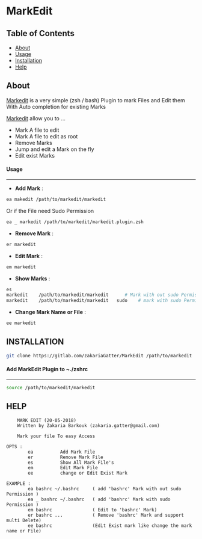 # MarkEdit

## Table of Contents

- [About](#about)
- [Usage](#usage)
- [Installation](#installation)
- [Help](#help)

## About
[Markedit] is a very simple (zsh / bash) Plugin to mark Files and Edit them With Auto completion for existing Marks

[Markedit] allow you to ...

* Mark A file to edit
* Mark A file to edit as root
* Remove Marks
* Jump and edit a Mark on the fly
* Edit exist Marks

#### Usage
---

* **Add Mark** :

``` sh
ea makedit /path/to/markedit/markedit
```
Or if the File need Sudo Permission
``` sh
ea _ markedit /path/to/markedit/markedit.plugin.zsh
```

* **Remove Mark** :
```sh
er markedit
```

* **Edit Mark** :
```sh
em markedit
```

* **Show Marks** :
```sh
es
markedit    /path/to/markedit/markedit		# Mark with out sudo Permission
markedit    /path/to/markedit/markedit   sudo    # mark with sudo Permission
```

* **Change Mark Name or File** :
```sh
ee markedit
```

## INSTALLATION

```sh
git clone https://gitlab.com/zakariaGatter/MarkEdit /path/to/markedit
```

#### Add MarkEdit Plugin to ~./zshrc

---

```sh
source /path/to/markedit/markedit
```

## HELP

```
    MARK EDIT (20-05-2018)
    Written by Zakaria Barkouk (zakaria.gatter@gmail.com)

    Mark your file To easy Access

OPTS :
        ea          Add Mark File
        er          Remove Mark File
        es          Show All Mark File's
        em          Edit Mark File
        ee          change or Edit Exist Mark

EXAMPLE :
        ea bashrc ~/.bashrc     ( add 'bashrc' Mark with out sudo Permission )
        ea _ bashrc ~/.bashrc   ( add 'bashrc' Mark with sudo Permission )
        em bashrc               ( Edit to 'bashrc' Mark)
        er bashrc ...           ( Remove 'bashrc' Mark and support multi Delete)
        ee bashrc               (Edit Exist mark like change the mark name or File)

```

[MarkEdit]:https://gitlab.com/zakariaGatter/MarkEdit
